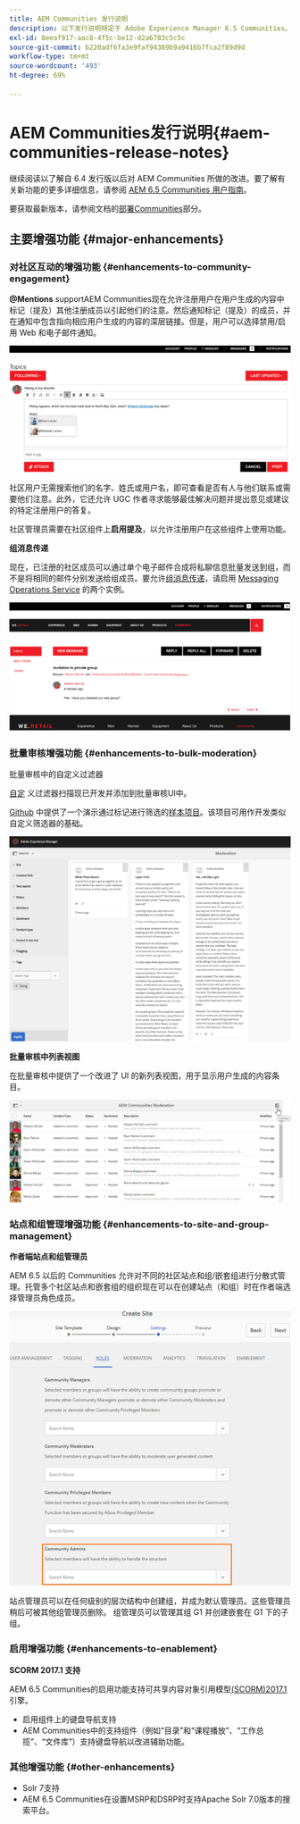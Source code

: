 ```yaml
---
title: AEM Communities 发行说明
description: 以下发行说明特定于 Adobe Experience Manager 6.5 Communities。
exl-id: 8eeaf917-aac8-4f5c-be12-d2a6783c5c5c
source-git-commit: b220adf6fa3e9faf94389b9a9416b7fca2f89d9d
workflow-type: tm+mt
source-wordcount: '493'
ht-degree: 69%

---
```


# AEM Communities发行说明{#aem-communities-release-notes}

继续阅读以了解自 6.4 发行版以后对 AEM Communities 所做的改进。要了解有关新功能的更多详细信息，请参阅 [AEM 6.5 Communities 用户指南](https://helpx.adobe.com/cn/experience-manager/6-4/communities/user-guide.html)。

要获取最新版本，请参阅文档的[部署Communities](https://helpx.adobe.com/in/experience-manager/6-4/help/communities/deploy-communities.html#LatestReleases)部分。

## 主要增强功能 {#major-enhancements}

### 对社区互动的增强功能 {#enhancements-to-community-engagement}

**@Mentions**
supportAEM Communities现在允许注册用户在用户生成的内容中标记（提及）其他注册成员以引起他们的注意。然后通知标记（提及）的成员，并在通知中包含指向相应用户生成的内容的深层链接。但是，用户可以选择禁用/启用 Web 和电子邮件通知。

![@Mentions 支持](assets/at-mentions.png)

社区用户无需搜索他们的名字、姓氏或用户名，即可查看是否有人与他们联系或需要他们注意。此外，它还允许 UGC 作者寻求能够最佳解决问题并提出意见或建议的特定注册用户的答复。

社区管理员需要在社区组件上&#x200B;**启用提及**，以允许注册用户在这些组件上使用功能。

**组消息传递**

现在，已注册的社区成员可以通过单个电子邮件合成将私聊信息批量发送到组，而不是将相同的邮件分别发送给组成员。要允许[组消息传递](/help/communities/configure-messaging.md)，请启用 [Messaging Operations Service](/help/communities/messaging.md#group-messaging) 的两个实例。

![组消息](assets/group-messaging.png)

### 批量审核增强功能 {#enhancements-to-bulk-moderation}

批量审核中的自定义过滤器

[自定](/help/communities/moderation.md#custom-filters) 义过滤器扫描现已开发并添加到批量审核UI中。

[Github](https://github.com/Adobe-Marketing-Cloud/aem-communities-extensions/tree/master/aem-communities-moderation-filter) 中提供了一个演示通过标记进行筛选的[样本项目](https://github.com/Adobe-Marketing-Cloud/aem-communities-extensions/tree/master/aem-communities-moderation-filter)。该项目可用作开发类似自定义筛选器的基础。

![自定义筛选器](assets/custom-tag-filter.png)

**批量审核中列表视图**

在批量审核中提供了一个改进了 UI 的新列表视图，用于显示用户生成的内容条目。

![列表视图中的批量审核](assets/list-view-moderation.png)

### 站点和组管理增强功能 {#enhancements-to-site-and-group-management}

**作者端站点和组管理员**

AEM 6.5 以后的 Communities 允许对不同的社区站点和组/嵌套组进行分散式管理。托管多个社区站点和嵌套组的组织现在可以在创建站点（和组）时在作者端选择管理员角色成员。

![站点管理员](assets/site-admin.png)

站点管理员可以在任何级别的层次结构中创建组，并成为默认管理员。这些管理员稍后可被其他组管理员删除。 组管理员可以管理其组 G1 并创建嵌套在 G1 下的子组。

### 启用增强功能  {#enhancements-to-enablement}

**SCORM 2017.1 支持**

AEM 6.5 Communities的启用功能支持可共享内容对象引用模型[(SCORM)2017.1](https://rusticisoftware.com/blog/scorm-engine-2017-released/)引擎。

* 启用组件上的键盘导航支持
* AEM Communities中的支持组件（例如“目录”和“课程播放”、“工作总揽”、“文件库”）支持键盘导航以改进辅助功能。

### 其他增强功能 {#other-enhancements}

* Solr 7支持
* AEM 6.5 Communities在设置MSRP和DSRP时支持Apache Solr 7.0版本的搜索平台。
